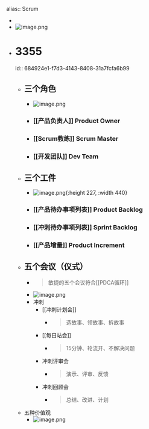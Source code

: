 alias:: Scrum

-
- ![image.png](../assets/image_1748393382726_0.png)
- # 3355
  id:: 684924e1-f7d3-4143-8408-31a7fcfa6b99
	- ## 三个角色
		- ![image.png](../assets/image_1748393524286_0.png)
		- ### [[产品负责人]] Product Owner
		- ### [[Scrum教练]] Scrum Master
		- ### [[开发团队]] Dev Team
	- ## 三个工件
		- ![image.png](../assets/image_1748393538967_0.png){:height 227, :width 440}
		- ### [[产品待办事项列表]] Product Backlog
		- ### [[冲刺待办事项列表]] Sprint Backlog
		- ### [[产品增量]] Product Increment
	- ## 五个会议（仪式）
		- > 敏捷的五个会议符合[[PDCA循环]]
		- ![image.png](../assets/image_1748393567245_0.png)
		- 冲刺
			- [[冲刺计划会]]
				- > 选故事、领故事、拆故事
			- [[每日站会]]
				- > 15分钟、轮流开、不解决问题
			- 冲刺评审会
				- > 演示、评审、反馈
			- 冲刺回顾会
				- > 总结、改进、计划
	- 五种价值观
		- ![image.png](../assets/image_1748393557783_0.png)